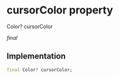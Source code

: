 


# cursorColor property







Color? cursorColor
  
_<span class="feature">final</span>_






## Implementation

```dart
final Color? cursorColor;
```







